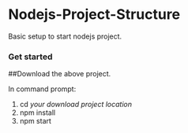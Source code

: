 # Nodejs-Project-Structure
Basic setup to start nodejs project.

### Get started
 
##Download the above project.
 
 In command prompt:

1. cd    *your download project location*
2. npm install
3. npm start

